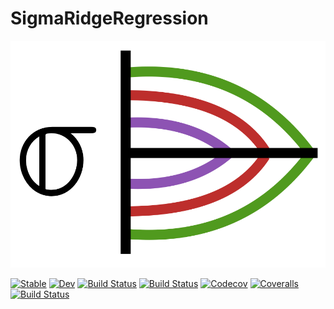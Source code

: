 # SigmaRidgeRegression

![img](sigmaridge_logo.png)


[![Stable](https://img.shields.io/badge/docs-stable-blue.svg)](https://nignatiadis.github.io/SigmaRidgeRegression.jl/stable)
[![Dev](https://img.shields.io/badge/docs-dev-blue.svg)](https://nignatiadis.github.io/SigmaRidgeRegression.jl/dev)
[![Build Status](https://travis-ci.com/nignatiadis/SigmaRidgeRegression.jl.svg?branch=master)](https://travis-ci.com/nignatiadis/SigmaRidgeRegression.jl)
[![Build Status](https://ci.appveyor.com/api/projects/status/github/nignatiadis/SigmaRidgeRegression.jl?svg=true)](https://ci.appveyor.com/project/nignatiadis/SigmaRidgeRegression-jl)
[![Codecov](https://codecov.io/gh/nignatiadis/SigmaRidgeRegression.jl/branch/master/graph/badge.svg)](https://codecov.io/gh/nignatiadis/SigmaRidgeRegression.jl)
[![Coveralls](https://coveralls.io/repos/github/nignatiadis/SigmaRidgeRegression.jl/badge.svg?branch=master)](https://coveralls.io/github/nignatiadis/SigmaRidgeRegression.jl?branch=master)
[![Build Status](https://api.cirrus-ci.com/github/nignatiadis/SigmaRidgeRegression.jl.svg)](https://cirrus-ci.com/github/nignatiadis/SigmaRidgeRegression.jl)
